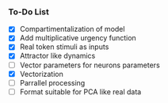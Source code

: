 
### To-Do List

- [x] Compartimentalization of model 
- [X] Add multiplicative urgency function
- [X] Real token stimuli as inputs
- [X] Attractor like dynamics
- [ ] Vector parameters for neurons parameters
- [X] Vectorization
- [ ] Parrallel processing
- [ ] Format suitable for PCA like real data
